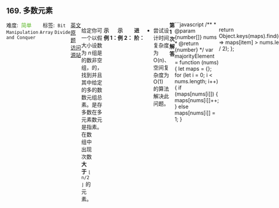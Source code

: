 <div style="font-size: 20px; margin-bottom: 15px; font-weight: bold;">169. 多数元素</div>
<div style="display: flex; font-size: 14px; justify-content: space-between;"><div><span style="margin-right: 30px;">难度:&nbsp;&nbsp;<label style="color: rgb(90, 183, 38);">简单</label></span><span style="margin-right: 30px;">标签:&nbsp;&nbsp;<code>Bit Manipulation</code>&nbsp;<code>Array</code>&nbsp;<code>Divide and Conquer</code></span></div><div><span style="margin-right: 15px;"><a href="https://leetcode.com/problems/majority-element/">英文原题</a></span><span><a href="https://leetcode-cn.com/problems/majority-element/">访问源站</a></span></div>
<hr style="height: 1px; margin: 1em 0px;" />
<p>给定一个大小为 <em>n </em>的数组，找到其中的多数元素。多数元素是指在数组中出现次数 <strong>大于</strong> <code>⌊ n/2 ⌋</code> 的元素。</p>

<p>你可以假设数组是非空的，并且给定的数组总是存在多数元素。</p>

<p> </p>

<p><strong>示例 1：</strong></p>

<pre>
<strong>输入：</strong>[3,2,3]
<strong>输出：</strong>3</pre>

<p><strong>示例 2：</strong></p>

<pre>
<strong>输入：</strong>[2,2,1,1,1,2,2]
<strong>输出：</strong>2
</pre>

<p> </p>

<p><strong>进阶：</strong></p>

<ul>
	<li>尝试设计时间复杂度为 O(n)、空间复杂度为 O(1) 的算法解决此问题。</li>
</ul>

<hr style="height: 1px; margin: 1em 0px;" />
<strong>第1次解答</strong>
```javascript
/**
 * @param {number[]} nums
 * @return {number}
 */
var majorityElement = function (nums) {
  let maps = {};
  for (let i = 0; i < nums.length; i++) {
    if (maps[nums[i]]) {
      maps[nums[i]]++;
    } else maps[nums[i]] = 1;
  }

  return Object.keys(maps).find((item) => maps[item] > nums.length / 2);
};
```